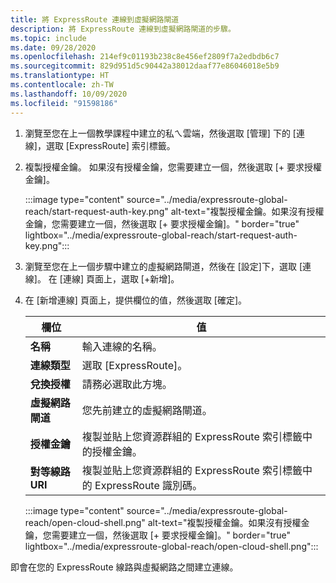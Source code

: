 ```yaml
---
title: 將 ExpressRoute 連線到虛擬網路閘道
description: 將 ExpressRoute 連線到虛擬網路閘道的步驟。
ms.topic: include
ms.date: 09/28/2020
ms.openlocfilehash: 214ef9c01193b238c8e456ef2809f7a2edbdb6c7
ms.sourcegitcommit: 829d951d5c90442a38012daaf77e86046018e5b9
ms.translationtype: HT
ms.contentlocale: zh-TW
ms.lasthandoff: 10/09/2020
ms.locfileid: "91598186"
---
```

<!-- Used in deploy-azure-vmware-solution.md and tutorial-configure-networking.md -->

1. 瀏覽至您在上一個教學課程中建立的私ㄟ雲端，然後選取 [管理] 下的 [連線]，選取 [ExpressRoute] 索引標籤。

1. 複製授權金鑰。 如果沒有授權金鑰，您需要建立一個，然後選取 [+ 要求授權金鑰]。

   :::image type="content" source="../media/expressroute-global-reach/start-request-auth-key.png" alt-text="複製授權金鑰。如果沒有授權金鑰，您需要建立一個，然後選取 [+ 要求授權金鑰]。" border="true" lightbox="../media/expressroute-global-reach/start-request-auth-key.png":::

1. 瀏覽至您在上一個步驟中建立的虛擬網路閘道，然後在 [設定]下，選取 [連線]。 在 [連線] 頁面上，選取 [+新增]。

1. 在 [新增連線] 頁面上，提供欄位的值，然後選取 [確定]。 

   | 欄位 | 值 |
   | --- | --- |
   | **名稱**  | 輸入連線的名稱。  |
   | **連線類型**  | 選取 [ExpressRoute]。  |
   | **兌換授權**  | 請務必選取此方塊。  |
   | **虛擬網路閘道** | 您先前建立的虛擬網路閘道。  |
   | **授權金鑰**  | 複製並貼上您資源群組的 ExpressRoute 索引標籤中的授權金鑰。 |
   | **對等線路 URI**  | 複製並貼上您資源群組的 ExpressRoute 索引標籤中的 ExpressRoute 識別碼。  |

   :::image type="content" source="../media/expressroute-global-reach/open-cloud-shell.png" alt-text="複製授權金鑰。如果沒有授權金鑰，您需要建立一個，然後選取 [+ 要求授權金鑰]。" border="true" lightbox="../media/expressroute-global-reach/open-cloud-shell.png":::

即會在您的 ExpressRoute 線路與虛擬網路之間建立連線。